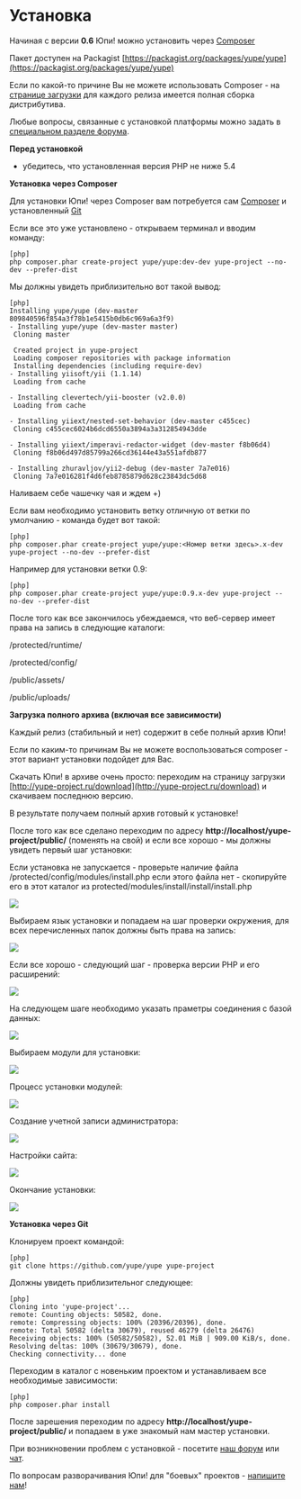 Установка
=========

Начиная с версии **0.6** Юпи! можно установить через [Composer](http://getcomposer.org/)

Пакет доступен на Packagist [https://packagist.org/packages/yupe/yupe](https://packagist.org/packages/yupe/yupe)

Если по какой-то причине Вы не можете использовать Composer - на [странице загрузки](http://yupe-project.ru/download) для каждого релиза имеется полная сборка дистрибутива.

Любые вопросы, связанные с установкой платформы можно задать в [специальном разделе форума](http://yupe.ru/talk/viewforum.php?f=10).

**Перед установкой**

* убедитесь, что установленная версия PHP не ниже 5.4

**Установка через Composer**

Для установки Юпи! через Composer вам потребуется сам [Composer](http://getcomposer.org/download/) и установленный [Git](http://git-scm.com/downloads)

Если все это уже установлено - открываем терминал и вводим команду:

~~~
[php]
php composer.phar create-project yupe/yupe:dev-dev yupe-project --no-dev --prefer-dist
~~~

Мы должны увидеть приблизительно вот такой вывод:


~~~
[php]
Installing yupe/yupe (dev-master 809840596f854a3f78b1e5415b0db6c969a6a3f9)
- Installing yupe/yupe (dev-master master)
 Cloning master

 Created project in yupe-project
 Loading composer repositories with package information
 Installing dependencies (including require-dev)
- Installing yiisoft/yii (1.1.14)
 Loading from cache

- Installing clevertech/yii-booster (v2.0.0)
 Loading from cache

- Installing yiiext/nested-set-behavior (dev-master c455cec)
 Cloning c455cec6024b6dcd6550a3894a3a312854943dde

- Installing yiiext/imperavi-redactor-widget (dev-master f8b06d4)
 Cloning f8b06d497d85799a266cd36144e43a551afdb877

- Installing zhuravljov/yii2-debug (dev-master 7a7e016)
 Cloning 7a7e016281f4d6feb8785879d628c23843dc5d68
~~~

Наливаем себе чашечку чая и ждем +)

Если вам необходимо установить ветку отличную от ветки по умолчанию - команда будет вот такой:

~~~
[php]
php composer.phar create-project yupe/yupe:<Номер ветки здесь>.x-dev yupe-project --no-dev --prefer-dist
~~~

Например для установки ветки 0.9:
~~~
[php]
php composer.phar create-project yupe/yupe:0.9.x-dev yupe-project --no-dev --prefer-dist
~~~


После того как все закончилось убеждаемся, что веб-сервер имеет права на запись в следующие каталоги:

/protected/runtime/

/protected/config/

/public/assets/

/public/uploads/
 

**Загрузка полного архива (включая все зависимости)**

Каждый релиз (стабильный и нет) содержит в себе полный архив Юпи!

Если по каким-то причинам Вы не можете воспользоваться composer - этот вариант установки подойдет для Вас.

Скачать Юпи! в архиве очень просто: переходим на страницу загрузки [http://yupe-project.ru/download](http://yupe-project.ru/download) и скачиваем последнюю версию.

В результате получаем полный архив готовый к установке!

После того как все сделано переходим по адресу **http://localhost/yupe-project/public/** (поменять на свой) и если все хорошо - мы должны увидеть первый шаг установки:

Если установка не запускается - проверьте наличие файла /protected/config/modules/install.php если этого файла нет - скопируйте его в этот каталог из protected/modules/install/install/install.php

<img src='/yd/install.png'>

Выбираем язык установки и попадаем на шаг проверки окружения, для всех перечисленных папок должны быть права на запись:

<img src='/yd/enviroment.png'>

Если все хорошо - следующий шаг - проверка версии PHP и его расширений:

<img src='/yd/systemcheck.png'>


На следующем шаге необходимо указать праметры соединения с базой данных:

<img src='/yd/dbsettings.png'>

Выбираем модули для установки:

<img src='/yd/modules.png'>


Процесс установки модулей:

<img src='/yd/installprocess.png'>


Создание учетной записи администратора:

<img src='/yd/admincreate.png'>

Настройки сайта:

<img src='/yd/sitesettings.png'>

Окончание установки:

<img src='/yd/finishinstall.png'>


**Установка через Git**

Клонируем проект командой:

~~~
[php]
git clone https://github.com/yupe/yupe yupe-project
~~~

Должны увидеть приблизительног следующее:

~~~
[php]
Cloning into 'yupe-project'...
remote: Counting objects: 50582, done.
remote: Compressing objects: 100% (20396/20396), done.
remote: Total 50582 (delta 30679), reused 46279 (delta 26476)
Receiving objects: 100% (50582/50582), 52.01 MiB | 909.00 KiB/s, done.
Resolving deltas: 100% (30679/30679), done.
Checking connectivity... done
~~~


Переходим в каталог с новеньким проектом и устанавливаем все необходимые зависимости:

~~~
[php]
php composer.phar install
~~~

После зарешения переходим по адресу **http://localhost/yupe-project/public/** и попадаем в уже знакомый нам мастер установки.

При возникновении проблем с установкой - посетите [наш форум](http://yupe.ru/talk) или [чат](https://gitter.im/yupe/yupe).

По вопросам разворачивания Юпи! для "боевых" проектов - [напишите нам](http://amylabs.ru/contact)!
